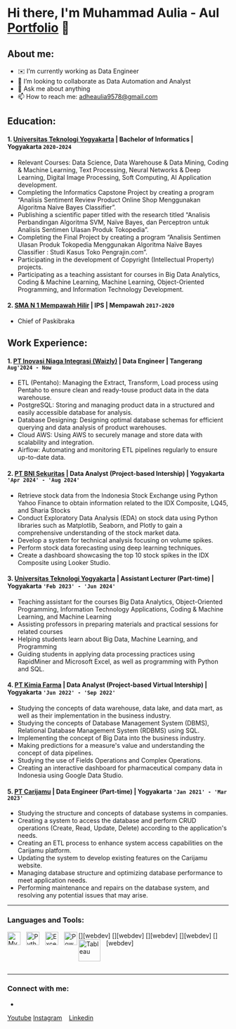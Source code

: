 # Hi there, I'm Muhammad Aulia - Aul [Portfolio](https://muhammadauliaa.github.io/myPortfolio/) 👋
## About me:
- ✉️ I’m currently working as Data Engineer
- 👯 I’m looking to collaborate as Data Automation and Analyst
- 💬 Ask me about anything
- 📫 How to reach me: adheaulia9578@gmail.com

## Education:

#### 1. [Universitas Teknologi Yogyakarta](https://uty.ac.id/) | Bachelor of Informatics | Yogyakarta `2020-2024`
   - Relevant Courses: Data Science, Data Warehouse & Data Mining, Coding & Machine Learning, Text Processing,
Neural Networks & Deep Learning, Digital Image Processing, Soft Computing, AI Application development.
   - Completing the Informatics Capstone Project by creating a program “Analisis Sentiment Review Product
Online Shop Menggunakan Algoritma Naive Bayes Classifier”.
   - Publishing a scientific paper titled with the research titled “Analisis Perbandingan Algoritma SVM, Naïve
Bayes, dan Perceptron untuk Analisis Sentimen Ulasan Produk Tokopedia”.
   - Completing the Final Project by creating a program “Analisis Sentimen Ulasan Produk Tokopedia
Menggunakan Algoritma Naïve Bayes Classifier : Studi Kasus Toko Pengrajin.com”.
   - Participating in the development of Copyright (Intellectual Property) projects.
   - Participating as a teaching assistant for courses in Big Data Analytics, Coding & Machine Learning, Machine
Learning, Object-Oriented Programming, and Information Technology Development.
 #### 2. [SMA N 1 Mempawah Hilir](https://sman1mpw.sch.id/) | IPS | Mempawah `2017-2020`
   - Chief of Paskibraka

## Work Experience:
#### 1. [PT Inovasi Niaga Integrasi (Waizly)](https://waizly.id/) | Data Engineer | Tangerang `Aug'2024 - Now`
   - ETL (Pentaho): Managing the Extract, Transform, Load process using Pentaho to ensure clean and ready-touse product data in the data warehouse.
   - PostgreSQL: Storing and managing product data in a structured and easily accessible database for analysis.
   - Database Designing: Designing optimal database schemas for efficient querying and data analysis of product
warehouses.
   - Cloud AWS: Using AWS to securely manage and store data with scalability and integration.
   - Airflow: Automating and monitoring ETL pipelines regularly to ensure up-to-date data.
#### 2. [PT BNI Sekuritas](https://www.bnisekuritas.co.id/) | Data Analyst (Project-based Intership) | Yogyakarta `'Apr 2024' - 'Aug 2024'`
   - Retrieve stock data from the Indonesia Stock Exchange using Python Yahoo Finance to obtain information
related to the IDX Composite, LQ45, and Sharia Stocks
   - Conduct Exploratory Data Analysis (EDA) on stock data using Python libraries such as Matplotlib, Seaborn,
and Plotly to gain a comprehensive understanding of the stock market data.
   - Develop a system for technical analysis focusing on volume spikes.
   - Perform stock data forecasting using deep learning techniques.
   - Create a dashboard showcasing the top 10 stock spikes in the IDX Composite using Looker Studio.
#### 3. [Universitas Teknologi Yogyakarta](https://uty.ac.id/) | Assistant Lecturer (Part-time) | Yogyakarta `'Feb 2023' - 'Jun 2024'`
   - Teaching assistant for the courses Big Data Analytics, Object-Oriented Programming, Information Technology
Applications, Coding & Machine Learning, and Machine Learning
   - Assisting professors in preparing materials and practical sessions for related courses
   - Helping students learn about Big Data, Machine Learning, and Programming
   - Guiding students in applying data processing practices using RapidMiner and Microsoft Excel, as well as
programming with Python and SQL.
#### 4. [PT Kimia Farma](https://www.kimiafarma.co.id/) | Data Analyst (Project-based Virtual Intership) | Yogyakarta `'Jun 2022' - 'Sep 2022'`
   - Studying the concepts of data warehouse, data lake, and data mart, as well as their implementation in the
business industry.
   - Studying the concepts of Database Management System (DBMS), Relational Database
Management System (RDBMS) using SQL.
   - Implementing the concept of Big Data into the business industry.
   - Making predictions for a measure's value and understanding the concept of data pipelines.
   - Studying the use of Fields Operations and Complex Operations.
   - Creating an interactive dashboard for pharmaceutical company data in Indonesia using Google
Data Studio.
#### 5. [PT Carijamu](https://carijamu.id/produk?f=0&s=serbuk) | Data Engineer (Part-time) | Yogyakarta `'Jan 2021' - 'Mar 2023'`
   - Studying the structure and concepts of database systems in companies.
   - Creating a system to access the database and perform CRUD operations (Create, Read, Update, Delete)
according to the application's needs.
   - Creating an ETL process to enhance system access capabilities on the Carijamu platform.
   - Updating the system to develop existing features on the Carijamu website.
   - Managing database structure and optimizing database performance to meet application needs.
   - Performing maintenance and repairs on the database system, and resolving any potential issues that may
arise.
---

### Languages and Tools:

[<img align="left" alt="MySQL" width="30px" src="https://cdn.jsdelivr.net/gh/devicons/devicon/icons/mysql/mysql-original.svg" style="padding-right:10px;" />][webdev]
[<img align="left" alt="Python" width="30px" src="https://upload.wikimedia.org/wikipedia/commons/thumb/c/c3/Python-logo-notext.svg/110px-Python-logo-notext.svg.png?20100317150552" style="padding-right:10px;" />][webdev]
[<img align="left" alt="Excel" width="30px" src="https://is2-ssl.mzstatic.com/image/thumb/Purple126/v4/a8/fd/5a/a8fd5a84-c6f1-355f-3b9f-6e86598efaa3/XCEL.png/1200x630bb.png" style="padding-right:10px;" />][webdev]
[<img align="left" alt="Power BI" width="30px" src="https://powerbi.microsoft.com/pictures/application-logos/svg/powerbi.svg" style="padding-right:0px;" />][webdev]
[<img align="left" alt="Tableau" width="50px" src="https://logos-world.net/wp-content/uploads/2021/10/Tableau-Symbol.png" style="padding-right:10px;" />][webdev]

<br/>
<br/>

---
### Connect with me:
-
[Youtube](https://www.youtube.com/@DeinonyCode/videos)
[Instagram](https://www.instagram.com/muhammadauliaa_/)
&nbsp;&nbsp;
[Linkedin]([https://twitter.com/vincentwwidyan#gh-light-mode-only](https://www.linkedin.com/in/muhammad-aulia-6a7491215/))
